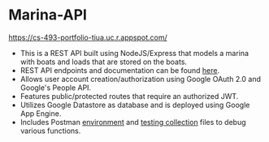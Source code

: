 # Marina-API
https://cs-493-portfolio-tiua.uc.r.appspot.com/

- This is a REST API built using NodeJS/Express that models a marina with boats and loads that are stored on the boats.
- REST API endpoints and documentation can be found [here](https://github.com/andrewtiu33/Marina-API/blob/main/tiua_project_specifications.pdf).
- Allows user account creation/authorization using Google OAuth 2.0 and Google's People API.
- Features public/protected routes that require an authorized JWT.
- Utilizes Google Datastore as database and is deployed using Google App Engine.
- Includes Postman [environment](https://github.com/andrewtiu33/Marina-API/blob/main/tiua_project.postman_environment.json) and [testing collection](https://github.com/andrewtiu33/Marina-API/blob/main/tiua_project.postman_collection.json) files to debug various functions.
